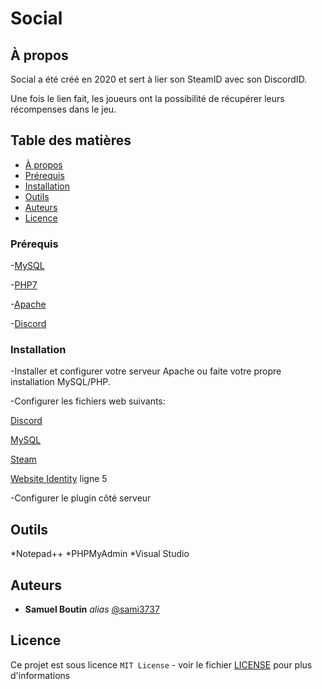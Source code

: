 # Social

## À propos

Social a été créé en 2020 et sert à lier son SteamID avec son DiscordID.

Une fois le lien fait, les joueurs ont la possibilité de récupérer leurs récompenses dans le jeu.

## Table des matières

- [À propos](#à-propos)
- [Prérequis](#prérequis)
- [Installation](#installation)
- [Outils](#outils)
- [Auteurs](#auteurs)
- [Licence](#Licence)

### Prérequis

  -[MySQL](https://www.mysql.com/)
  
  -[PHP7](https://www.php.net/releases/index.php)
  
  -[Apache](https://httpd.apache.org/)

  -[Discord](https://discord.com/)

### Installation

-Installer et configurer votre serveur Apache ou faite votre propre installation MySQL/PHP.

-Configurer les fichiers web suivants:

[Discord](./website/api/discord/setting.php)

[MySQL](./website/api/mysql/settings.ini.php)

[Steam](./website/api/steam/apikey.php)

[Website Identity](./website/api/login.php) ligne 5

-Configurer le plugin côté serveur

## Outils

  *Notepad++
  *PHPMyAdmin
  *Visual Studio

## Auteurs
* **Samuel Boutin** _alias_ [@sami3737](https://github.com/sami3737)

## Licence

Ce projet est sous licence ``MIT License`` - voir le fichier [LICENSE](LICENCE.md) pour plus d'informations

